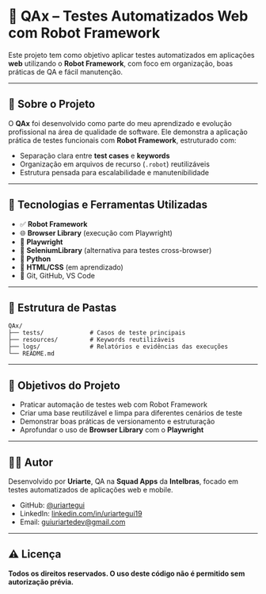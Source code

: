 # 🤖 QAx – Testes Automatizados Web com Robot Framework

Este projeto tem como objetivo aplicar testes automatizados em aplicações **web** utilizando o **Robot Framework**, com foco em organização, boas práticas de QA e fácil manutenção.

---

## 📌 Sobre o Projeto

O **QAx** foi desenvolvido como parte do meu aprendizado e evolução profissional na área de qualidade de software. Ele demonstra a aplicação prática de testes funcionais com **Robot Framework**, estruturado com:

- Separação clara entre **test cases** e **keywords**
- Organização em arquivos de recurso (`.robot`) reutilizáveis
- Estrutura pensada para escalabilidade e manutenibilidade

---

## 🧪 Tecnologias e Ferramentas Utilizadas

- ✅ **Robot Framework**
- 🌐 **Browser Library** (execução com Playwright)
- 🧭 **Playwright**
- 🧱 **SeleniumLibrary** (alternativa para testes cross-browser)
- 🐍 **Python**
- 📄 **HTML/CSS** (em aprendizado)
- 🧰 Git, GitHub, VS Code

---

## 📁 Estrutura de Pastas

```text
QAx/
├── tests/             # Casos de teste principais
├── resources/         # Keywords reutilizáveis
├── logs/              # Relatórios e evidências das execuções
└── README.md
```

---

## 🎯 Objetivos do Projeto

- Praticar automação de testes web com Robot Framework
- Criar uma base reutilizável e limpa para diferentes cenários de teste
- Demonstrar boas práticas de versionamento e estruturação
- Aprofundar o uso de **Browser Library** com o **Playwright**

---

## 👨‍💻 Autor

Desenvolvido por **Uriarte**, QA na **Squad Apps** da **Intelbras**, focado em testes automatizados de aplicações web e mobile.

- GitHub: [@uriartegui](https://github.com/uriartegui)
- LinkedIn: [linkedin.com/in/uriartegui19](https://www.linkedin.com/in/uriartegui19)
- Email: [guiuriartedev@gmail.com](mailto:guiuriartedev@gmail.com)

---

## ⚠️ Licença

**Todos os direitos reservados. O uso deste código não é permitido sem autorização prévia.**
